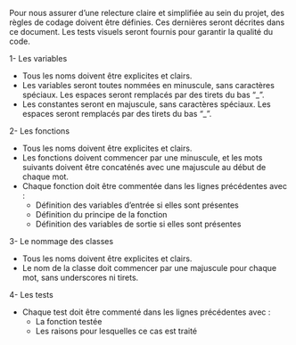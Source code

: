 Pour nous assurer d’une relecture claire et simplifiée au sein du projet, des règles de codage doivent être définies. Ces dernières seront décrites dans ce document. Les tests visuels seront fournis pour garantir la qualité du code.

1- Les variables
- Tous les noms doivent être explicites et clairs.
- Les variables seront toutes nommées en minuscule, sans caractères spéciaux. Les espaces seront remplacés par des tirets du bas “_”.
- Les constantes seront en majuscule, sans caractères spéciaux. Les espaces seront remplacés par des tirets du bas “_”.

2- Les fonctions
- Tous les noms doivent être explicites et clairs.
- Les fonctions doivent commencer par une minuscule, et les mots suivants doivent être concaténés avec une majuscule au début de chaque mot.
- Chaque fonction doit être commentée dans les lignes précédentes avec : 
  - Définition des variables d’entrée si elles sont présentes
  - Définition du principe de la fonction
  - Définition des variables de sortie si elles sont présentes

3- Le nommage des classes
- Tous les noms doivent être explicites et clairs.
- Le nom de la classe doit commencer par une majuscule pour chaque mot, sans underscores ni tirets.

4- Les tests
- Chaque test doit être commenté dans les lignes précédentes avec : 
  - La fonction testée
  - Les raisons pour lesquelles ce cas est traité

